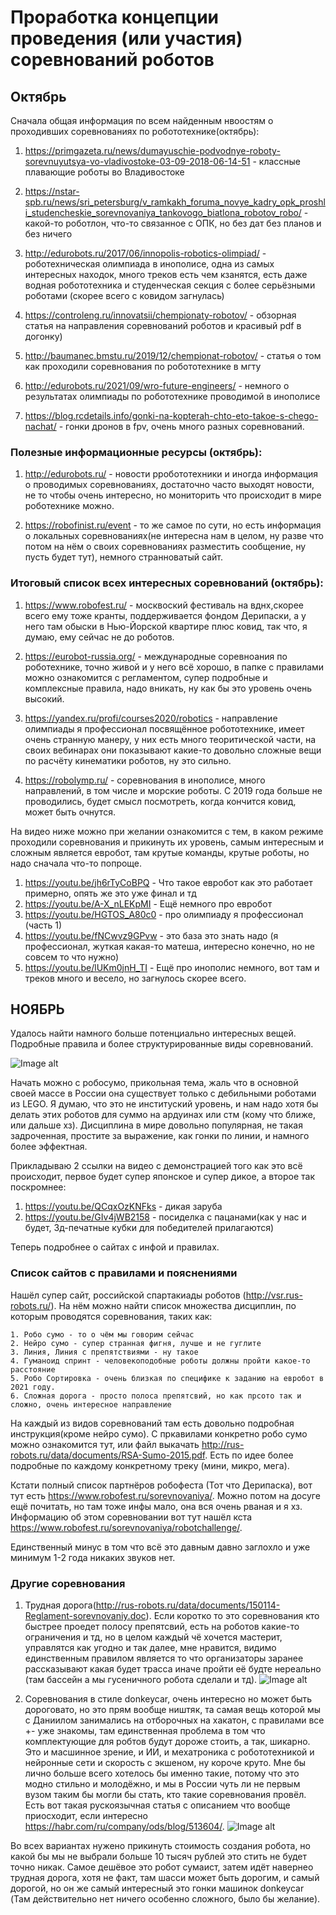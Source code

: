 # Проработка концепции проведения (или участия) соревнований роботов

## Октябрь
Сначала общая информация по всем найденным нвоостям о проходивших соревнованиях по робототехнике(октябрь):

1. https://primgazeta.ru/news/dumayuschie-podvodnye-roboty-sorevnuyutsya-vo-vladivostoke-03-09-2018-06-14-51 - классные плавающие роботы во Владивостоке

2. https://nstar-spb.ru/news/sri_petersburg/v_ramkakh_foruma_novye_kadry_opk_proshli_studencheskie_sorevnovaniya_tankovogo_biatlona_robotov_robo/ - какой-то роботлон, что-то связанное с ОПК, но без дат без планов и без ничего

3. http://edurobots.ru/2017/06/innopolis-robotics-olimpiad/ - роботехническая олимпиада в инополисе, одна из самых интересных находок, много треков есть чем кзанятся, есть даже водная робототехника и студенческая секция с более серьёзными роботами (скорее всего с ковидом загнулась)

4. https://controleng.ru/innovatsii/chempionaty-robotov/ - обзорная статья на направления соревнований роботов и красивый pdf в догонку)

5. http://baumanec.bmstu.ru/2019/12/chempionat-robotov/ - статья о том как проходили соревнования по робототехнике в мгту 

6. http://edurobots.ru/2021/09/wro-future-engineers/ - немного о результатах олимпиады по робототехнике проводимой в инополисе

7. https://blog.rcdetails.info/gonki-na-kopterah-chto-eto-takoe-s-chego-nachat/ - гонки дронов в fpv, очень много разных соревнований.

### Полезные информационные ресурсы (октябрь):
1. http://edurobots.ru/ - новости рробототехники и иногда информация о проводимых соревнованиях, достаточно часто выходят новости, не то чтобы очень интересно, но мониторить что происходит в мире роботехнике можно.

2. https://robofinist.ru/event - то же самое по сути, но есть информация о локальных соревнованиях(не интересна нам в целом, ну разве что потом на нём о своих соревнованиях разместить сообщение, ну пусть будет тут), немного странноватый сайт.

### Итоговый список всех интересных соревнований (октябрь):
1. https://www.robofest.ru/ - москвоский фестиваль на вднх,скорее всего ему тоже кранты, поддерживается фондом Дерипаски, а у него там обыски в Нью-Йорской квартире плюс ковид, так что, я думаю, ему сейчас не до роботов.

2. https://eurobot-russia.org/ - международные соревноания по роботехнике, точно живой и у него всё хорошо, в папке с правилами можно ознакомится с регламентом, супер подробные и комплексные правила, надо вникать, ну как бы это уровень очень высокий.

3. https://yandex.ru/profi/courses2020/robotics - направление олимпиады я профессионал посвящённое робототехнике, имеет очень странную манеру, у них есть много теоритической части, на своих вебинарах они показывают какие-то довольно сложные вещи по расчёту кинематики роботов, ну это сильно.

4. https://robolymp.ru/ - соревнования в инополисе, много направлений, в том числе и морские роботы. С 2019 года больше не проводились, будет смысл посмотреть, когда кончится ковид, может быть очнутся.

На видео ниже можно при желании ознакомится с тем, в каком режиме проходили соревнования и прикинуть их уровень, самым интересным и сложным является евробот, там крутые команды, крутые роботы, но надо сначала что-то попроще.

1. https://youtu.be/jh6rTyCoBPQ - Что такое евробот как это работает примерно, опять же это уже финал и тд
2. https://youtu.be/A-X_nLEKpMI - Ещё немного про евробот
3. https://youtu.be/HGTOS_A80c0 - про олимпиаду я профессионал (часть 1)
4. https://youtu.be/fNCwvz9GPvw - это база это знать надо  (я профессионал, жуткая какая-то матеша, интересно конечно, но не совсем то что нужно)
5. https://youtu.be/lUKm0jnH_TI - Ещё про инополис немного, вот там и треков много и весело, но загнулось скорее всего.


## НОЯБРЬ

Удалось найти намного больше потенциально интересных вещей. Подробные правила и более структурированные виды соревнований.

![Image alt](sumo-robots.png)

Начать можно с робосумо, прикольная тема, жаль что в основной своей массе в России она существует только с дебильными роботами из LEGO. Я думаю, что это не институский уровень, и нам надо хотя бы делать этих роботов для суммо на ардуинах или стм (кому что ближе, или дальше хз). Дисциплина в мире довольно популярная, не такая задроченная, простите за выражение, как гонки по линии, и намного более эффектная. 

Прикладываю 2 ссылки на видео с демонстрацией того как это всё происходит, первое будет супер японское и супер дикое, а второе так поскромнее:
    
1. https://youtu.be/QCqxOzKNFks - дикая заруба
2. https://youtu.be/GIv4jWB2158 - посиделка с пацанами(как у нас и будет, 3д-печатные кубки для победителей прилагаются)

Теперь подробнее о сайтах с инфой и правилах.

### Список сайтов с правилами и пояснениями
Нашёл супер сайт, российской спартакиады роботов (http://vsr.rus-robots.ru/). На нём можно найти список множества дисциплин, по которым проводятся соревнования, таких как: 

    1. Робо сумо - то о чём мы говорим сейчас
    2. Нейро сумо - супер странная фигня, лучше и не гуглите
    3. Линия, Линия с препятствиями - ну такое
    4. Гуманоид спринт - человекоподобные роботы должны пройти какое-то расстояние
    5. Робо Сортировка - очень близкая по специфике к заданию на евробот в 2021 году.
    6. Сложная дорога - просто полоса препятсвий, но как прсото так и сложно, очень интересное направление

На каждый из видов соревнований там есть довольно подробная инструкция(кроме нейро сумо). С пркавилами конкретно робо сумо можно ознакомится тут, или файл выкачать http://rus-robots.ru/data/documents/RSA-Sumo-2015.pdf. Есть по идее более подробные по каждому конкретному треку (мини, микро, мега).

Кстати полный список партнёров робофеста (Тот что Дерипаска), вот тут есть https://www.robofest.ru/sorevnovaniya/. Можно потом на досуге ещё почитать, но там тоже инфы мало, она вся очень рваная и я хз. Информацию об этом соревновании вот тут нашёл кста https://www.robofest.ru/sorevnovaniya/robotchallenge/. 

Единственный минус в том что всё это давным давно заглохло и уже минимум 1-2 года никаких звуков нет.

### Другие соревнования

1. Трудная дорога(http://rus-robots.ru/data/documents/150114-Reglament-sorevnovaniy.doc). Если коротко то это соревнования кто быстрее проедет полосу препятсвий, есть на роботов какие-то ограничения и тд, но в целом каждый чё хочется мастерит, управлятся как угодно и так далее, мне нравится, видимо единственным правилом является то что организаторы заранее рассказывают какая будет трасса иначе пройти её будте нереально (там бассейн а мы гусеничного робота сделали и тд).
![Image alt](полоса.jpg)

2. Соревнования в стиле donkeycar, очень интересно но может быть дороговато, но это прям вообще ништяк, та самая вещь которой мы с Даниилом занимались на отборочных на хакатон, с правилами все +- уже знакомы, там единственная проблема в том что комплектующие для робтов будут дороже стоить, а так, шикарно. Это и масшинное зрение, и ИИ, и мехатроника с робототехникой и нейронные сети и скорость с экшеном, ну короче круто. Мне бы лично больше всего хотелось бы именно такие, потому что это модно стильно и молодёжно, и мы в России чуть ли не первым вузом таким бы могли бы стать, кто такие соревнования провёл. Есть вот такая рускоязычная статья с описанием что вообще приосходит, если интересно https://habr.com/ru/company/ods/blog/513604/.
![Image alt](donkeycar.jpg)

Во всех вариантах нужено прикинуть стоимость создания робота, но какой бы мы не выбрали больше 10 тысяч рублей это стить не будет точно никак. Самое дешёвое это робот сумаист, затем идёт навернео трудная дорога, хотя не факт, там шасси может быть дорогим, и самый дорогой, но он же самый интересный это гонки машинок donkeycar (Там действительно нет ничего особенно сложного, было бы желание).

